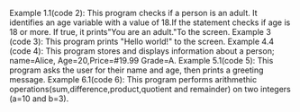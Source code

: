 Example 1.1(code 2): This program checks if a person is an adult. It identifies an age variable with a value of 18.If the statement checks if age is 18 or more. If true, it prints"You are an adult."To the screen. 
Example 3 (code 3): This program prints "Hello world!" to the screen.
Example 4.4 (code 4): This program stores and displays information about a person; name=Alice, Age=20,Price=#19.99 Grade=A.
Example 5.1(code 5): This program asks the user for their name and age, then prints a greeting message. 
Example 6.1(code 6): This program performs arithmethic operations(sum,difference,product,quotient and remainder) on two integers (a=10 and b=3).
